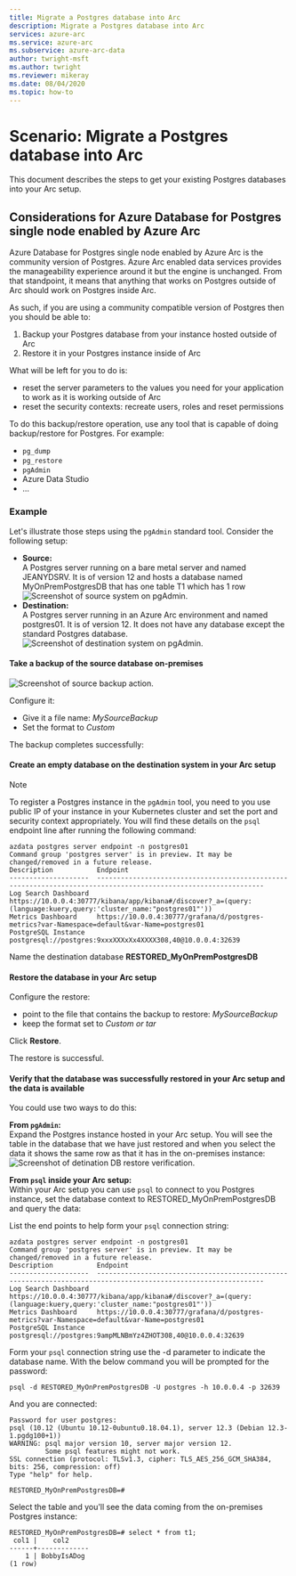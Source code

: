 ```yaml
---
title: Migrate a Postgres database into Arc
description: Migrate a Postgres database into Arc
services: azure-arc
ms.service: azure-arc
ms.subservice: azure-arc-data
author: twright-msft
ms.author: twright
ms.reviewer: mikeray
ms.date: 08/04/2020
ms.topic: how-to
---
```


# Scenario: Migrate a Postgres database into Arc

This document describes the steps to get your existing Postgres databases into your Arc setup.

## Considerations for Azure Database for Postgres single node enabled by Azure Arc

Azure Database for Postgres single node enabled by Azure Arc is the community version of Postgres. Azure Arc enabled data services provides the manageability experience around it but the engine is unchanged.
From that standpoint, it means that anything that works on Postgres outside of Arc should work on Postgres inside Arc.

As such, if you are using a community compatible version of Postgres then you should be able to:
1. Backup your Postgres database from your instance hosted outside of Arc
2. Restore it in your Postgres instance inside of Arc

What will be left for you to do is:
- reset the server parameters to the values you need for your application to work as it is working outside of Arc
- reset the security contexts: recreate users, roles and reset permissions

To do this backup/restore operation, use any tool that is capable of doing backup/restore for Postgres. For example:
- `pg_dump`
- `pg_restore`
- `pgAdmin`
- Azure Data Studio
- ...

### Example

Let's illustrate those steps using the `pgAdmin` standard tool.
Consider the following setup:
- **Source:**  
    A Postgres server running on a bare metal server and named JEANYDSRV. It is of version 12 and hosts a database named MyOnPremPostgresDB that has one table T1 which has 1 row
    ![Screenshot of source system on `pgAdmin`.](/assets/Migrate_PG_SingleNode_Source.jpg)
- **Destination:**  
    A Postgres server running in an Azure Arc environment and named postgres01. It is of version 12. It does not have any database except the standard Postgres database.  
    ![Screenshot of destination system on `pgAdmin`.](/assets/Migrate_PG_SingleNode_Destination.jpg)



#### Take a backup of the source database on-premises
![Screenshot of source backup action.](/assets/Migrate_PG_SingleNode_Source_Backup.jpg)

Configure it:
- Give it a file name: *MySourceBackup*
- Set the format to *Custom*

The backup completes successfully:  

#### Create an empty database on the destination system in your Arc setup

> [!NOTE]
> To register a Postgres instance in the `pgAdmin` tool, you need to you use public IP of your instance in your Kubernetes cluster and set the port and security context appropriately. You will find these details on the `psql` endpoint line after running the following command:

```console
azdata postgres server endpoint -n postgres01
Command group 'postgres server' is in preview. It may be changed/removed in a future release.
Description           Endpoint
--------------------  ----------------------------------------------------------------------------------------------------------------
Log Search Dashboard  https://10.0.0.4:30777/kibana/app/kibana#/discover?_a=(query:(language:kuery,query:'cluster_name:"postgres01"'))
Metrics Dashboard     https://10.0.0.4:30777/grafana/d/postgres-metrics?var-Namespace=default&var-Name=postgres01
PostgreSQL Instance   postgresql://postgres:9xxxXXXxXx4XXXX308,40@10.0.0.4:32639
```

Name the destination database **RESTORED_MyOnPremPostgresDB**  

#### Restore the database in your Arc setup

Configure the restore:
- point to the file that contains the backup to restore: *MySourceBackup*
- keep the format set  to *Custom or tar*

Click **Restore**.  

The restore is successful.  

#### Verify that the database was successfully restored in your Arc setup and the data is available

You could use two ways to do this:

**From `pgAdmin`:**  
Expand the Postgres instance hosted in your Arc setup. You will see the table in the database that we have just restored and when you select the data it shows the same row as that it has in the on-premises instance:
![Screenshot of detination DB restore verification.](/assets/Migrate_PG_SingleNode_Destination_DBRestoreVerif.jpg)


**From `psql` inside your Arc setup:**  
Within your Arc setup you can use `psql` to connect to you Postgres instance, set the database context to RESTORED_MyOnPremPostgresDB and query the data:

List the end points to help form your `psql` connection string:
```console
azdata postgres server endpoint -n postgres01
Command group 'postgres server' is in preview. It may be changed/removed in a future release.
Description           Endpoint
--------------------  ----------------------------------------------------------------------------------------------------------------
Log Search Dashboard  https://10.0.0.4:30777/kibana/app/kibana#/discover?_a=(query:(language:kuery,query:'cluster_name:"postgres01"'))
Metrics Dashboard     https://10.0.0.4:30777/grafana/d/postgres-metrics?var-Namespace=default&var-Name=postgres01
PostgreSQL Instance   postgresql://postgres:9ampMLNBmYz4ZHOT308,40@10.0.0.4:32639
```

Form your `psql` connection string use the -d parameter to indicate the database name. With the below command you will be prompted for the password:
```console
psql -d RESTORED_MyOnPremPostgresDB -U postgres -h 10.0.0.4 -p 32639
```
And you are connected:
```console
Password for user postgres:
psql (10.12 (Ubuntu 10.12-0ubuntu0.18.04.1), server 12.3 (Debian 12.3-1.pgdg100+1))
WARNING: psql major version 10, server major version 12.
         Some psql features might not work.
SSL connection (protocol: TLSv1.3, cipher: TLS_AES_256_GCM_SHA384, bits: 256, compression: off)
Type "help" for help.

RESTORED_MyOnPremPostgresDB=#   
```

Select the table and you'll see the data coming from the on-premises Postgres instance:
```console
RESTORED_MyOnPremPostgresDB=# select * from t1;
 col1 |    col2
------+-------------
    1 | BobbyIsADog
(1 row)
```

